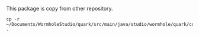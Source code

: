 This package is copy from other repository.

```shell
cp -r ~/Documents/WormholeStudio/quark/src/main/java/studio/wormhole/quark/command/alma/airdrop/* .
```